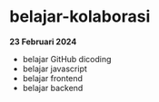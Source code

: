 # belajar-kolaborasi
**23 Februari 2024**<br>
*  belajar GitHub dicoding
*  belajar javascript
*  belajar frontend
*  belajar backend
